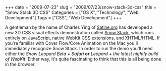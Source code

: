 +++
date = "2009-07-23"
slug = "2009/07/23/snow-stack-3d-css"
title = "Snow Stack 3D CSS"
Categories = ["OS X", "Technology", "Web Development"]
Tags = ["CSS", "Web Development"]
+++

A gentleman by the name of Charles Ying of [Satine.org](http://www.satine.org/) has developed a new 3D CSS visual effects demonstration called [Snow Stack](http://www.satine.org/archives/2009/07/11/snow-stack-is-here/), which runs entirely on JavaScript, native WebKit CSS extensions, and XHTML/HTML. If you're familiar with Cover Flow/Core Animation on the Mac you'll immediately recognize Snow Stack. In order to run the demo you'll need either the _Snow Leopard Beta + Safari_ **or** _Leopard + the latest nightly build of WebKit_. Either way, it's quite fascinating to think that this is all being done in the browser.

